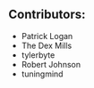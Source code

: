 ## Contributors:
  - Patrick Logan
  - The Dex Mills
  - tylerbyte
  - Robert Johnson
  - tuningmind
